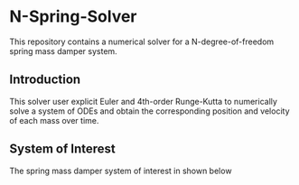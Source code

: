 # N-Spring-Solver

This repository contains a numerical solver for a N-degree-of-freedom spring mass damper system.

## Introduction
This solver user explicit Euler and 4th-order Runge-Kutta to numerically solve a system of ODEs and obtain the corresponding position and velocity of each mass over time. 

## System of Interest 
The spring mass damper system of interest in shown below
